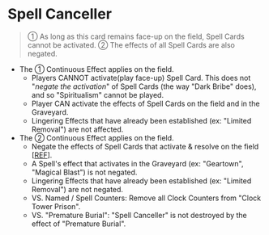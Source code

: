 # Spell Canceller

> ① As long as this card remains face-up on the field, Spell Cards cannot be activated. ② The effects of all Spell Cards are also negated.

*   The ① Continuous Effect applies on the field.
    *   Players CANNOT activate(play face-up) Spell Card. This does not "_negate the activation_" of Spell Cards (the way "Dark Bribe" does), and so "Spiritualism" cannot be played.
    *   Player CAN activate the effects of Spell Cards on the field and in the Graveyard.
    *   Lingering Effects that have already been established (ex: "Limited Removal") are not affected.
*   The ② Continuous Effect applies on the field.
    *   Negate the effects of Spell Cards that activate & resolve on the field \[[REF](https://www.pojo.biz/board/showthread.php?t=354856)\].
    *   A Spell's effect that activates in the Graveyard (ex: "Geartown", "Magical Blast") is not negated.
    *   Lingering Effects that have already been established (ex: "Limited Removal") are not negated.
    *   VS. Named / Spell Counters: Remove all Clock Counters from "Clock Tower Prison".
    *   VS. "Premature Burial": "Spell Canceller" is not destroyed by the effect of "Premature Burial".
